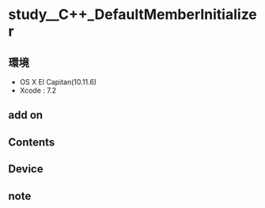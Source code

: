 # study__C++_DefaultMemberInitializer #

## 環境 ##
*	OS X El Capitan(10.11.6)
*	Xcode : 7.2

## add on ##

## Contents ##


## Device ##


## note ##






